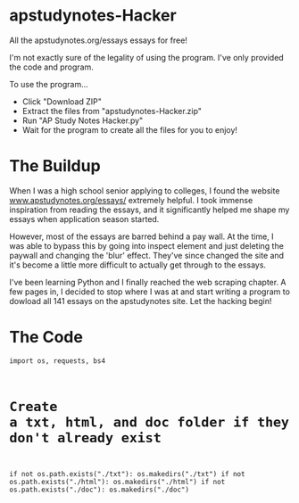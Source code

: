 # apstudynotes-Hacker
All the apstudynotes.org/essays essays for free!

I'm not exactly sure of the legality of using the program. I've only provided the code and program.

To use the program...
 - Click "Download ZIP"
 - Extract the files from "apstudynotes-Hacker.zip"
 - Run "AP Study Notes Hacker.py"
 - Wait for the program to create all the files for you to enjoy!

# The Buildup
When I was a high school senior applying to colleges, I found the website www.apstudynotes.org/essays/ extremely helpful.
I took immense inspiration from reading the essays, and it significantly helped me shape my essays when application season started.

However, most of the essays are barred behind a pay wall. At the time, I was able to bypass this by going into inspect element
and just deleting the paywall and changing the 'blur' effect. They've since changed the site and it's become a little more difficult
to actually get through to the essays.

I've been learning Python and I finally reached the web scraping chapter. A few pages in, I decided to stop where I
was at and start writing a program to dowload all 141 essays on the apstudynotes site. Let the hacking begin!

# The Code
<code>import os, requests, bs4

# Create a txt, html, and doc folder if they don't already exist
if not os.path.exists("./txt"):
    os.makedirs("./txt")
if not os.path.exists("./html"):
    os.makedirs("./html")
if not os.path.exists("./doc"):
    os.makedirs("./doc")</code>
